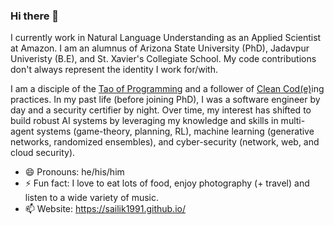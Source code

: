 ### Hi there 👋

I currently work in Natural Language Understanding as an Applied Scientist at Amazon. I am an alumnus of Arizona State University (PhD), Jadavpur Univeristy (B.E), and St. Xavier's Collegiate School. My code contributions don't always represent the identity I work for/with.

I am a disciple of the [Tao of Programming](http://www.mit.edu/~xela/tao.html) and a follower of [Clean Cod(e)](https://www.amazon.com/Clean-Code-Handbook-Software-Craftsmanship/dp/0132350882)ing practices. In my past life (before joining PhD), I was a software engineer by day and a security certifier by night. Over time, my interest has shifted to build robust AI systems by leveraging my knowledge and skills in multi-agent systems (game-theory, planning, RL), machine learning (generative networks, randomized ensembles), and cyber-security (network, web, and cloud security).

- 😄 Pronouns: he/his/him
- ⚡ Fun fact: I love to eat lots of food, enjoy photography (+ travel) and listen to a wide variety of music.
- 📫 Website: https://sailik1991.github.io/

<!--
<img align="right" src="https://komarev.com/ghpvc/?username=sailik1991" alt="sailik1991" />

**sailik1991/sailik1991** is a ✨ _special_ ✨ repository because its `README.md` (this file) appears on your GitHub profile.

Here are some ideas to get you started:

- 🔭 I’m currently working on ...
- 🌱 I’m currently learning ...
- 👯 I’m looking to collaborate on ...
- 🤔 I’m looking for help with ...
- 💬 Ask me about ...
- 📫 How to reach me: ...
- 😄 Pronouns: ...
- ⚡ Fun fact: ...

![Sailik's GitHub stats](https://github-readme-stats.vercel.app/api?username=sailik1991&hide=prs,issues&show_icons=true&include_all_commits=true&theme=dracula)
-->
